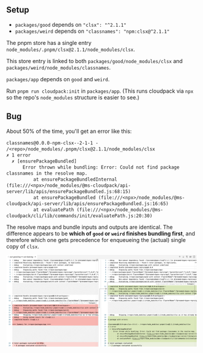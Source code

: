 ## Setup

- `packages/good` depends on `"clsx": "^2.1.1"`
- `packages/weird` depends on `"classnames": "npm:clsx@^2.1.1"`

The pnpm store has a single entry `node_modules/.pnpm/clsx@2.1.1/node_modules/clsx`.

This store entry is linked to both `packages/good/node_modules/clsx` and `packages/weird/node_modules/classnames`.

`packages/app` depends on `good` and `weird`.

Run `pnpm run cloudpack:init` in `packages/app`. (This runs cloudpack via `npx` so the repo's `node_modules` structure is easier to see.)

## Bug

About 50% of the time, you'll get an error like this:

```
classnames@0.0.0-npm-clsx--2-1-1 - /<repo>/node_modules/.pnpm/clsx@2.1.1/node_modules/clsx
✗ 1 error
  ✗ [ensurePackageBundled]
      Error thrown while bundling: Error: Could not find package classnames in the resolve map.
          at ensurePackageBundledInternal (file:///<npx>/node_modules/@ms-cloudpack/api-server/lib/apis/ensurePackageBundled.js:68:15)
          at ensurePackageBundled (file:///<npx>/node_modules/@ms-cloudpack/api-server/lib/apis/ensurePackageBundled.js:16:65)
          at evaluatePath (file:///<npx>/node_modules/@ms-cloudpack/cli/lib/commands/init/evaluatePath.js:20:30)
```

The resolve maps and bundle inputs and outputs are identical. The difference appears to be **which of `good` or `weird` finishes bundling first**, and therefore which one gets precedence for enqueueing the (actual) single copy of `clsx`.

![diff](diff.png)